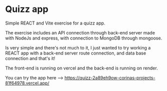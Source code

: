 # Quizz app

 Simple REACT and Vite exercise for a quizz app.

 The exercise includes an API connection through back-end server made with NodeJs and express, with connection to MongoDB through mongoose.

 Is very simple and there's not much to it, I just wanted to try working a REACT app with a back-end server route connection, and data base connection and that's it!

 The front-end is running on vercel and the back-end is running on render.

 You can try the app here --> https://quizz-2a89eh9ow-corinas-projects-81f64978.vercel.app/

